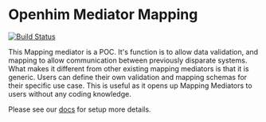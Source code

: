 # Openhim Mediator Mapping

[![Build Status](https://travis-ci.com/jembi/openhim-mediator-mapping.svg?branch=master)](https://travis-ci.org/jembi/openhim-mediator-mapping)

This Mapping mediator is a POC. It's function is to allow data validation, and mapping to allow communication between previously disparate systems. What makes it different from other existing mapping mediators is that it is generic. Users can define their own validation and mapping schemas for their specific use case. This is useful as it opens up Mapping Mediators to users without any coding knowledge.

Please see our [docs](./docs/Setup.md) for setup more details.
